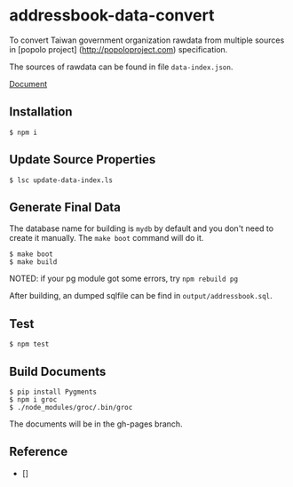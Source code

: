 # addressbook-data-convert

To convert Taiwan government organization rawdata from multiple sources in [popolo project] (http://popoloproject.com) specification.

The sources of rawdata can be found in file `data-index.json`.

[Document](http://g0v.github.io/addressbook-data-converter)

## Installation

```
$ npm i
```

## Update Source Properties

```
$ lsc update-data-index.ls
```

## Generate Final Data

The database name for building is `mydb` by default 
and you don't need to create it manually. The `make boot`
command will do it.

```
$ make boot
$ make build
```

NOTED: if your pg module got some errors, try `npm rebuild pg` 
 
After building, an dumped sqlfile can be find in `output/addressbook.sql`.

## Test 

```
$ npm test
```

## Build Documents

```
$ pip install Pygments
$ npm i groc
$ ./node_modules/groc/.bin/groc
```

The documents will be in the gh-pages branch.

## Reference
- []
